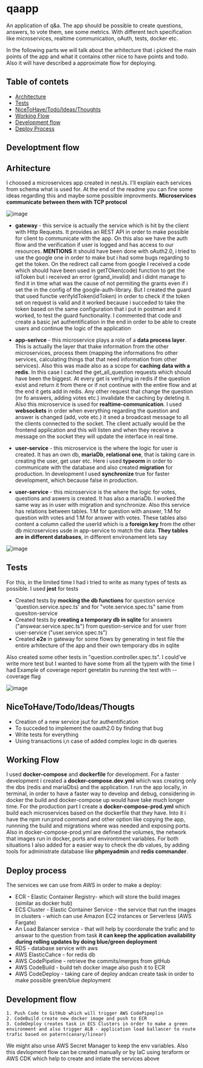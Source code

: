 
# qaapp

An application of q&a. The app should be possible to create questions, answers, to vote them, see some metrics. With different tech specification like microservices, realtime communication, oAuth, tests, docker etc. 

In the following parts we will talk about the arhitecture that i picked the main points of the app and what it contains other nice to have points and todo. Also it will have described a approximate flow for deploying.

## Table of contets
- [Architecture](#architecture)
- [Tests](#tests)
- [NiceToHave/Todo/Ideas/Thoughts](#nicetohavetodoideasthoughts)
- [Working Flow](#working-flow)
- [Development flow](#development-flow)
- [Deploy Process](#deploy-process)

## Developtment flow

## Arhitecture

I choosed a microservices app created in nestJs. I'll explain each services from schema what is used for. At the end of the readme you can fine some ideas regarding this and maybe some possible improvments. **Microservices communicate between them with TCP protocol**

![image](https://github.com/user-attachments/assets/17b3306a-3a3e-4c35-ae57-a5ceaf6ee856)
- **gateway** - this service is actually the service which is hit by the client with Http Requests. It provides an REST API in order to make possible for client to communicate with the app. On this also we have the auth flow and the verification if user is logged and has access to our  resources. **MENTIONS** It should have been done with oAuth2.0, i tried to use the google one in order to make but i had some bugs regarding to get the token. On the redirect call came from google I received a code which should have been used in getTOken(code) function to get the idToken but i received an error (grand_invalid) and i didnt manage to find it in time what was the cause of not permiting the grants even if i set the in the config of the google-auth-library. But I created the guard that used functie verifyIdToken(idToken) in order to check if the token set on request is valid and it worked because i succeded to take the token based on the same configuration that i put in postman and it worked, to test the guard functionality. I commented that code and create a basic jwt authentification in the end in order to be able to create users and continue the logic of the application  

- **app-serivce** - this microservice plays a role of a **data process layer**. This is actually the layer that thake information from the other microservices, process them (mapping the informations fro other services, calculating things that that need information from other services). Also this was made also as a scope for **caching data with a redis**. In this case I cached the get_all_question requests which should have been the biggest. At every get is verifying in redis if the question exist and return it from there or if not continue with the entire flow and at the end it gets add in redis. Any other request that change the question (nr fo answers, adding votes etc.) invalidate the caching by deleting it. Also this microservice is used for **realtime-communication**. I used **websockets** in order when everything regarding the question and answer is changed (add, vote etc.) it sned a broadcast message to all the clients connected to the socket. The client actually would be the frontend application and this will listen and when they receive a message on the socket they will update the interface in real time.
- **user-service** - this microservice is the where the logic for user is created. It has an own db, **mariaDb**, **relational one**, that is taking care in creating the user, get user etc. Here i used **typeorm** in order to communicate with the database and also created **migration** for production. In development I used **synchronize** true for faster development, which because false in production.  
- **user-service** - this microservice is the where the logic for votes, questions and aswers is created. It has also a mariaDb. I worked the same way as in user with migration and synchronize. Also this service has relations between tables. 1:M for question with answer, 1:M for question with votes and 1:M for answer with votes. These tables also content a column called the userId which is a **foreign key** from the other db microservices usde in app-service to match the data. **They tables are in different databases**, in different environament lets say

![image](https://github.com/user-attachments/assets/64e6a304-e205-4736-bb3e-b03416357b11)

## Tests
For this, in the limited time I had i tried to write as many types of tests as possible. I used **jest** for tests

-  Created tests by **mocking the db functions** for question service 'question.service.spec.ts' and for "vote.service.spec.ts" same from quesiton-service
- Created tests by **creating a temporary db in sqlite** for answers ("answear.service.spec.ts") from question-service and for user from user-service ("user.service.spec.ts")
- Created **e2e** in gateway for some flows by generating in test file the entire arhitecture of the app and their own temporary dbs in sqlite

Also created some other tests in "question.controller.spec.ts".  I could've write more test but I wanted to have some from all the typem with the time I had
Example of coverage report geretatin bu running the test with --coverage flag

![image](https://github.com/user-attachments/assets/3d36265b-17d4-48e4-9e1b-00559ce58ee0)

## NiceToHave/Todo/Ideas/Thougts
- Creation of a new service jsut for authentification
- To succeded to implement the oauth2.0 by finding that bug
- Write tests for everything
- Using transactions i,n case of added complex logic in db queries 

## Working Flow
I used **docker-compose** and **dockerfile** for development. For a faster development i created a **docker-compose.dev.yml** which was creating only the dbs (redis and mariaDbs) and the application. I run the app locally, in terminal, in order to have a faster way to  develop and debug, considering in docker the build and docker-compose up would have take much longer time. For the production part I create a **docker-compose-prod.yml** which build each microservices based on the dockerfile that they have. Into it i have the npm run:prod command and other option like copying the app, runnning the build and migrations where was needed and exposing ports. Also in docker-compose-prod.yml are defined the volumes, the network that images run in docker, ports and environtment variables. For both situations I also added for a easier way to check the db values, by adding tools for administrate database like **phpmyadmin** and **redis commander**.


## Deploy process

The services we can use from AWS in order to make a deploy:
- ECR - Elastic Container Registry- which will store the build images (similar as docker hub)
- ECS Cluster - Elastic Container Service - the service that run the images in clusters - which can use  Amazon EC2 instances or Serverless (AWS Fargate)
- An Load Balancer service - that will help by coordonate the trafic and to answar to the question from task **it can keep the application availability during rolling updates by doing blue/green deployment**
- RDS - database service with aws
- AWS ElasticCahce - for redis db
- AWS CodePipeline - retrieve the commits/merges from gitHub
- AWS CodeBuild - build teh docker image also push it to ECR
- AWS CodeDeploy - taking care of deploy andcan  create task in order to make possible green/blue deployment

## Development flow
    1. Push Code to GitHub which will trigger AWS CodePipeplin
    2. CodeBuild create new docker image and push to ECR
    3. CodeDeploy creates task in ECS Clusters in order to make a green environment and also trigger ALB - application load ballancer to route trafic based on patern(canary/linear)

We might also unse AWS Secret Manager to keep the env variables.
Also this devlopment flow can be created manually or by IaC using teraform or AWS CDK which help to create and intiate the services above
